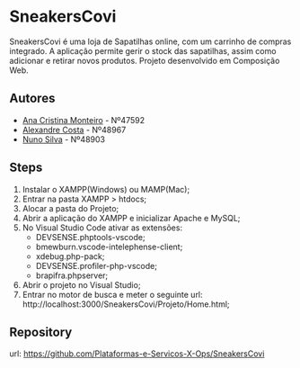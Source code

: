 
# SneakersCovi

SneakersCovi é uma loja de Sapatilhas online, com um carrinho de compras integrado.
A aplicação permite gerir o stock das sapatilhas, assim como adicionar e retirar novos produtos. Projeto desenvolvido em Composição Web.



## Autores

- [Ana Cristina Monteiro](https://github.com/CristinaMonteiro) - Nº47592
- [Alexandre Costa](https://github.com/Zalex37) - Nº48967
- [Nuno Silva](https://github.com/nunosilva22) - Nº48903



## Steps

1. Instalar o XAMPP(Windows) ou MAMP(Mac);
2. Entrar na pasta XAMPP > htdocs;
3. Alocar a pasta do Projeto;
4. Abrir a aplicação do XAMPP e inicializar Apache e MySQL;
5. No Visual Studio Code ativar as extensões:
    - DEVSENSE.phptools-vscode;
    - bmewburn.vscode-intelephense-client;
    - xdebug.php-pack;
    - DEVSENSE.profiler-php-vscode;
    - brapifra.phpserver;
6. Abrir o projeto no Visual Studio;
7. Entrar no motor de busca e meter o seguinte url:
http://localhost:3000/SneakersCovi/Projeto/Home.html;


## Repository
url: https://github.com/Plataformas-e-Servicos-X-Ops/SneakersCovi
